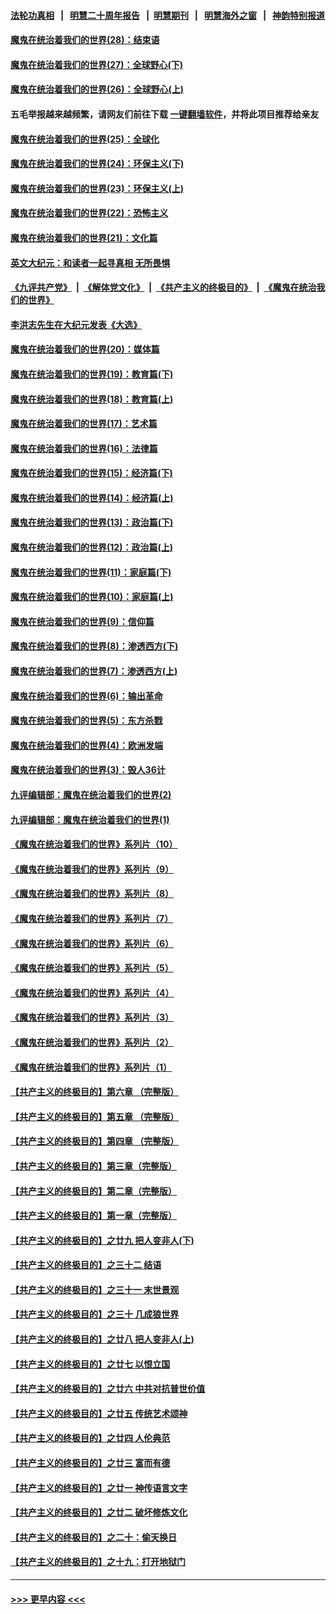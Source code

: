 #### [法轮功真相](https://github.com/gfw-breaker/truth/blob/master/README.md?t=0) &nbsp;&nbsp;|&nbsp;&nbsp; [明慧二十周年报告](https://github.com/gfw-breaker/mh-reports/blob/master/README.md?t=0) &nbsp;&nbsp;|&nbsp;&nbsp;[明慧期刊](https://github.com/gfw-breaker/mh-qikan) &nbsp;&nbsp;|&nbsp;&nbsp; [明慧海外之窗](https://github.com/gfw-breaker/mh-news/blob/master/README.md?t=0) &nbsp;&nbsp;|&nbsp;&nbsp; [神韵特别报道](https://github.com/gfw-breaker/mh-news/blob/master/shenyun.md?t=0)
#### [魔鬼在统治着我们的世界(28)：结束语](../pages/nsc422/n10936246.md?t=06130352) 
#### [魔鬼在统治着我们的世界(27)：全球野心(下)](../pages/nsc422/n10928319.md?t=06130352) 
#### [魔鬼在统治着我们的世界(26)：全球野心(上)](../pages/nsc422/n10900318.md?t=06130352) 
#### 五毛举报越来越频繁，请网友们前往下载 [一键翻墙软件](https://github.com/gfw-breaker/ssr-accounts)，并将此项目推荐给亲友
#### [魔鬼在统治着我们的世界(25)：全球化](../pages/nsc422/n10788205.md?t=06130352) 
#### [魔鬼在统治着我们的世界(24)：环保主义(下)](../pages/nsc422/n10695307.md?t=06130352) 
#### [魔鬼在统治着我们的世界(23)：环保主义(上)](../pages/nsc422/n10688613.md?t=06130352) 
#### [魔鬼在统治着我们的世界(22)：恐怖主义](../pages/nsc422/n10614727.md?t=06130352) 
#### [魔鬼在统治着我们的世界(21)：文化篇](../pages/nsc422/n10597706.md?t=06130352) 
#### [英文大纪元：和读者一起寻真相 无所畏惧](../pages/nsc422/n12542027.md?t=06130352) 
#### [《九评共产党》](https://github.com/begood0513/9ping.md/blob/master/README.md) &nbsp;|&nbsp; [《解体党文化》](../../../../jtdwh.md/blob/master/README.md)  &nbsp;|&nbsp; [《共产主义的终极目的》](../../../../gczydzjmd.md/blob/master/README.md) &nbsp;|&nbsp; [《魔鬼在统治我们的世界》](../../../../mgztzwmdsj.md/blob/master/README.md) 
#### [李洪志先生在大纪元发表《大选》](../pages/nsc422/n12534746.md?t=06130352) 
#### [魔鬼在统治着我们的世界(20)：媒体篇](../pages/nsc422/n10586579.md?t=06130352) 
#### [魔鬼在统治着我们的世界(19)：教育篇(下)](../pages/nsc422/n10564808.md?t=06130352) 
#### [魔鬼在统治着我们的世界(18)：教育篇(上)](../pages/nsc422/n10526970.md?t=06130352) 
#### [魔鬼在统治着我们的世界(17)：艺术篇](../pages/nsc422/n10499093.md?t=06130352) 
#### [魔鬼在统治着我们的世界(16)：法律篇](../pages/nsc422/n10485969.md?t=06130352) 
#### [魔鬼在统治着我们的世界(15)：经济篇(下)](../pages/nsc422/n10469975.md?t=06130352) 
#### [魔鬼在统治着我们的世界(14)：经济篇(上)](../pages/nsc422/n10457370.md?t=06130352) 
#### [魔鬼在统治着我们的世界(13)：政治篇(下)](../pages/nsc422/n10448270.md?t=06130352) 
#### [魔鬼在统治着我们的世界(12)：政治篇(上)](../pages/nsc422/n10444576.md?t=06130352) 
#### [魔鬼在统治着我们的世界(11)：家庭篇(下)](../pages/nsc422/n10440961.md?t=06130352) 
#### [魔鬼在统治着我们的世界(10)：家庭篇(上)](../pages/nsc422/n10435448.md?t=06130352) 
#### [魔鬼在统治着我们的世界(9)：信仰篇](../pages/nsc422/n10432159.md?t=06130352) 
#### [魔鬼在统治着我们的世界(8)：渗透西方(下)](../pages/nsc422/n10429603.md?t=06130352) 
#### [魔鬼在统治着我们的世界(7)：渗透西方(上)](../pages/nsc422/n10426013.md?t=06130352) 
#### [魔鬼在统治着我们的世界(6)：输出革命](../pages/nsc422/n10421536.md?t=06130352) 
#### [魔鬼在统治着我们的世界(5)：东方杀戮](../pages/nsc422/n10417707.md?t=06130352) 
#### [魔鬼在统治着我们的世界(4)：欧洲发端](../pages/nsc422/n10414890.md?t=06130352) 
#### [魔鬼在统治着我们的世界(3)：毁人36计](../pages/nsc422/n10411583.md?t=06130352) 
#### [九评编辑部：魔鬼在统治着我们的世界(2)](../pages/nsc422/n10410036.md?t=06130352) 
#### [九评编辑部：魔鬼在统治着我们的世界(1)](../pages/nsc422/n10406825.md?t=06130352) 
#### [《魔鬼在统治着我们的世界》系列片（10）](../pages/nsc422/n12292670.md?t=06130352) 
#### [《魔鬼在统治着我们的世界》系列片（9）](../pages/nsc422/n12290859.md?t=06130352) 
#### [《魔鬼在统治着我们的世界》系列片（8）](../pages/nsc422/n12287445.md?t=06130352) 
#### [《魔鬼在统治着我们的世界》系列片（7）](../pages/nsc422/n12283425.md?t=06130352) 
#### [《魔鬼在统治着我们的世界》系列片（6）](../pages/nsc422/n12282314.md?t=06130352) 
#### [《魔鬼在统治着我们的世界》系列片（5）](../pages/nsc422/n12281419.md?t=06130352) 
#### [《魔鬼在统治着我们的世界》系列片（4）](../pages/nsc422/n12274024.md?t=06130352) 
#### [《魔鬼在统治着我们的世界》系列片（3）](../pages/nsc422/n12271322.md?t=06130352) 
#### [《魔鬼在统治着我们的世界》系列片（2）](../pages/nsc422/n12269049.md?t=06130352) 
#### [《魔鬼在统治着我们的世界》系列片（1）](../pages/nsc422/n12267575.md?t=06130352) 
#### [【共产主义的终极目的】第六章 （完整版）](../pages/nsc422/n11428913.md?t=06130352) 
#### [【共产主义的终极目的】第五章 （完整版）](../pages/nsc422/n11428912.md?t=06130352) 
#### [【共产主义的终极目的】第四章 （完整版）](../pages/nsc422/n11428907.md?t=06130352) 
#### [【共产主义的终极目的】第三章（完整版）](../pages/nsc422/n11428848.md?t=06130352) 
#### [【共产主义的终极目的】第二章（完整版）](../pages/nsc422/n11428831.md?t=06130352) 
#### [【共产主义的终极目的】第一章（完整版）](../pages/nsc422/n11417651.md?t=06130352) 
#### [【共产主义的终极目的】之廿九 把人变非人(下)](../pages/nsc422/n11344140.md?t=06130352) 
#### [【共产主义的终极目的】之三十二 结语](../pages/nsc422/n11360535.md?t=06130352) 
#### [【共产主义的终极目的】之三十一 末世景观](../pages/nsc422/n11351129.md?t=06130352) 
#### [【共产主义的终极目的】之三十 几成狼世界](../pages/nsc422/n11348280.md?t=06130352) 
#### [【共产主义的终极目的】之廿八 把人变非人(上)](../pages/nsc422/n11340492.md?t=06130352) 
#### [【共产主义的终极目的】之廿七 以恨立国](../pages/nsc422/n11336944.md?t=06130352) 
#### [【共产主义的终极目的】之廿六 中共对抗普世价值](../pages/nsc422/n11324785.md?t=06130352) 
#### [【共产主义的终极目的】之廿五 传统艺术颂神](../pages/nsc422/n11296396.md?t=06130352) 
#### [【共产主义的终极目的】之廿四 人伦典范](../pages/nsc422/n11296397.md?t=06130352) 
#### [【共产主义的终极目的】之廿三 富而有德](../pages/nsc422/n11283598.md?t=06130352) 
#### [【共产主义的终极目的】之廿一 神传语言文字](../pages/nsc422/n11263265.md?t=06130352) 
#### [【共产主义的终极目的】之廿二 破坏修炼文化](../pages/nsc422/n11245728.md?t=06130352) 
#### [【共产主义的终极目的】之二十：偷天换日](../pages/nsc422/n11238846.md?t=06130352) 
#### [【共产主义的终极目的】之十九：打开地狱门](../pages/nsc422/n11206376.md?t=06130352) 

----
#### [ >>> 更早内容 <<< ](../indexes/nsc422-earlier.md)
